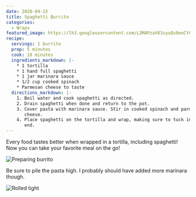 ```yaml
---
date: 2020-04-15
title: Spaghetti Burrito
categories:
  - Wraps
featured_image: https://lh3.googleusercontent.com/L3MAPzaV61syuQs0eoCYCOu96-a1f_iHIBI4SLKjecpZPeKlWicJxRhigVoIp0TWFnZRxFZ-tdzG5OP3OrhmBeDVZphRX962veRJ-DR5ePvSFIf91ausoACuLZFvfTzhAv4MWUM8fn0=w2400
recipe:
  servings: 1 burrito
  prep: 5 minutes
  cook: 10 minutes
  ingredients_markdown: |-
    * 1 tortilla
    * 1 hand full spaghetti
    * 1 jar marinara sauce
    * 1/2 cup cooked spinach
    * Parmesan cheese to taste
  directions_markdown: |-
    1. Boil water and cook spaghetti as directed.
    2. Drain spaghetti when done and return to the pot.
    3. Cover pasta with marinara sauce. Stir in cooked spinach and parmesan
       cheese.
    4. Place spaghetti on the tortilla and wrap, making sure to tuck in each
       end.
---
```

Every food tastes better when wrapped in a tortilla, including spaghetti!  Now
you can take your favorite meal on the go!

![Preparing
burrito](https://lh3.googleusercontent.com/izdp1YCElrk9U60bry0T_1LD0sXRLmM_bhoM2n3d2YaJ7xHyLoue8Ta7iqHJLwwUUxEcfT1VyxSDoSbsyxDVlFFIgPi7g2feLoomU9msDnfYTVMjuyDpeij6psKUUdCdGcf7EAXKBhw=w2400)

Be sure to pile the pasta high.  I probably should have added more marinara
though.

![Rolled
tight](https://lh3.googleusercontent.com/XHKejSKLK3Y8-gb5M9vJjFIueqdMtI87kyxY0b7XkFRPtuVSoeD4dTkTkXgSVParYWbt1ZHBzfSbEN1tEXCBsw0ii0-kg-gSPsHmhXSNgv6zDoH7K6GPOVsqziw8cSNrLcMdd1zfkdA=w2400)
